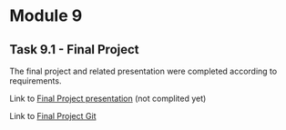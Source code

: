 # Module 9
## Task 9.1 - Final Project

The final project and related presentation were completed according to requirements.  

Link to <a id="raw-url" href="https://github.com/OleksandrMakarov/DevOps_online_IvanoFrankivsk_2022Q1Q2/blob/main/m9/task9.1/images/Final_Project_OleksandrMakarov.pdf">Final Project presentation</a> (not complited yet)

Link to <a id="raw-url" href="https://github.com/OleksandrMakarov/makarov-final-project">Final Project Git</a>
